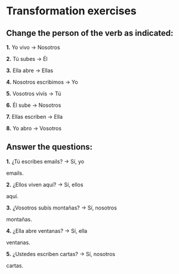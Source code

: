 # Transformation exercises

## Change the person of the verb as indicated:

**1.** Yo vivo → Nosotros <div class="answer-line-short"></div>

**2.** Tú subes → Él <div class="answer-line-short"></div>

**3.** Ella abre → Ellas <div class="answer-line-short"></div>

**4.** Nosotros escribimos → Yo <div class="answer-line-short"></div>

**5.** Vosotros vivís → Tú <div class="answer-line-short"></div>

**6.** Él sube → Nosotros <div class="answer-line-short"></div>

**7.** Ellas escriben → Ella <div class="answer-line-short"></div>

**8.** Yo abro → Vosotros <div class="answer-line-short"></div>

## Answer the questions:

**1.** ¿Tú escribes emails? → Sí, yo <div class="answer-line-short"></div> emails.

**2.** ¿Ellos viven aquí? → Sí, ellos <div class="answer-line-short"></div> aquí.

**3.** ¿Vosotros subís montañas? → Sí, nosotros <div class="answer-line-short"></div> montañas.

**4.** ¿Ella abre ventanas? → Sí, ella <div class="answer-line-short"></div> ventanas.

**5.** ¿Ustedes escriben cartas? → Sí, nosotros <div class="answer-line-short"></div> cartas.